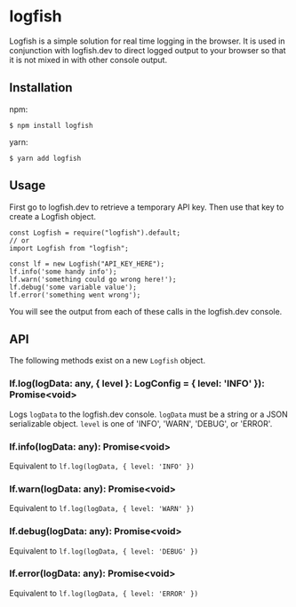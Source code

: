 # logfish

Logfish is a simple solution for real time logging in the browser. It is used in conjunction with logfish.dev to direct logged output to your browser so that it is not mixed in with other console output.

## Installation

npm:

```
$ npm install logfish
```

yarn:

```
$ yarn add logfish
```

## Usage

First go to logfish.dev to retrieve a temporary API key. Then use that key to create a Logfish object.

```
const Logfish = require("logfish").default;
// or
import Logfish from "logfish";

const lf = new Logfish("API_KEY_HERE");
lf.info('some handy info');
lf.warn('something could go wrong here!');
lf.debug('some variable value');
lf.error('something went wrong');
```

You will see the output from each of these calls in the logfish.dev console.

## API

The following methods exist on a new `Logfish` object.

### lf.log(logData: any, { level }: LogConfig = { level: 'INFO' }): Promise\<void\>

Logs `logData` to the logfish.dev console. `logData` must be a string or a JSON serializable object.
`level` is one of 'INFO', 'WARN', 'DEBUG', or 'ERROR'.

### lf.info(logData: any): Promise\<void\>

Equivalent to `lf.log(logData, { level: 'INFO' })`

### lf.warn(logData: any): Promise\<void\>

Equivalent to `lf.log(logData, { level: 'WARN' })`

### lf.debug(logData: any): Promise\<void\>

Equivalent to `lf.log(logData, { level: 'DEBUG' })`

### lf.error(logData: any): Promise\<void\>

Equivalent to `lf.log(logData, { level: 'ERROR' })`
